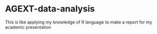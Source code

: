 # AGEXT-data-analysis
This is like applying my knowledge of R language to make a report for my academic presentation

